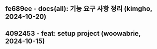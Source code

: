## fe689ee - docs(all): 기능 요구 사항 정리 (kimgho, 2024-10-20)
## 4092453 - feat: setup project (woowabrie, 2024-10-15)